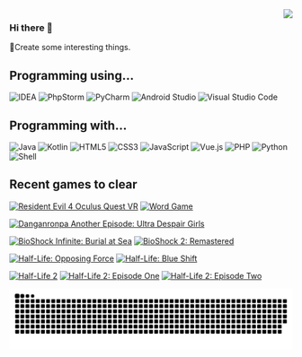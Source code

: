 <img align="right" src="https://github-readme-stats.vercel.app/api?username=TigerBeanst&show_icons=true&theme=graywhite&hide_border=true"/>

### Hi there 👋
🧐Create some interesting things.

## Programming using...
![IDEA](https://img.shields.io/badge/-IDEA-000000?style=flat-square&logoColor=white&logo=IntelliJ-IDEA)
![PhpStorm](https://img.shields.io/badge/-PhpStorm-000000?style=flat-square&logoColor=white&logo=PhpStorm)
![PyCharm](https://img.shields.io/badge/-PyCharm-000000?style=flat-square&logoColor=white&logo=PyCharm)
![Android Studio](https://img.shields.io/badge/-Android%20Studio-3DDC84?style=flat-square&logoColor=white&logo=Android-Studio)
![Visual Studio Code](https://img.shields.io/badge/-Visual%20Studio%20Code-007ACC?style=flat-square&logoColor=white&logo=Visual-Studio-Code)

## Programming with...
![Java](https://img.shields.io/badge/-Java-E11F22?style=flat-square&logoColor=white&logo=java)
![Kotlin](https://img.shields.io/badge/-Kotlin-7F52FF?style=flat-square&logoColor=white&logo=Kotlin)
![HTML5](https://img.shields.io/badge/-HTML5-E34F26?style=flat-square&logoColor=white&logo=HTML5)
![CSS3](https://img.shields.io/badge/-CSS3-1572B6?style=flat-square&logoColor=white&logo=CSS3)
![JavaScript](https://img.shields.io/badge/-JavaScript-F7DF1E?style=flat-square&logoColor=black&logo=JavaScript)
![Vue.js](https://img.shields.io/badge/-Vue.js-4FC08D?style=flat-square&logoColor=white&logo=Vue.js)
![PHP](https://img.shields.io/badge/-PHP-777BB4?style=flat-square&logoColor=white&logo=PHP)
![Python](https://img.shields.io/badge/-Python-3776AB?style=flat-square&logoColor=white&logo=Python)
![Shell](https://img.shields.io/badge/-Shell-777BB4?style=flat-square&logoColor=white&logo=PowerShell)

## Recent games to clear
[![Resident Evil 4 Oculus Quest VR](https://img.shields.io/badge/-Oculus%20Quest%20VR-65a8b6?style=for-the-badge&logoColor=942710&label=Resident%20Evil%204&labelColor=665950)](https://www.oculus.com/experiences/quest/2637179839719680/)
[![Word Game](https://img.shields.io/badge/-Word%20Game-000?style=for-the-badge)](https://store.steampowered.com/app/1109570/)

[![Danganronpa Another Episode: Ultra Despair Girls](https://img.shields.io/badge/-Another%20Episode:%20Ultra%20Despair%20Girls-a807a8?style=for-the-badge&logoColor=942710&label=Danganronpa&labelColor=060808)](https://store.steampowered.com/app/555950/Danganronpa_Another_Episode_Ultra_Despair_Girls/)

[![BioShock Infinite: Burial at Sea](https://img.shields.io/badge/-Infinite:%20Burial%20at%20Sea-B82221?style=for-the-badge&label=BioShock&labelColor=77827b)](https://store.steampowered.com/app/8870/)
[![BioShock 2: Remastered](https://img.shields.io/badge/-2%20Remastered-645b3c?style=for-the-badge&label=BioShock&labelColor=77827b)](https://store.steampowered.com/app/409720/2/)

[![Half-Life: Opposing Force](https://img.shields.io/badge/-Opposing%20Force-454948?style=for-the-badge&label=Half-Life&labelColor=b87944)](https://store.steampowered.com/app/50/HalfLife_Opposing_Force/)
[![Half-Life: Blue Shift](https://img.shields.io/badge/-Blue%20Shift-454948?style=for-the-badge&label=Half-Life&labelColor=b87944)](https://store.steampowered.com/app/130/HalfLife_Blue_Shift/)

[![Half-Life 2](https://img.shields.io/badge/-Half--Life%202-b87944?style=for-the-badge)](https://store.steampowered.com/app/220/HalfLife_2/)
[![Half-Life 2: Episode One](https://img.shields.io/badge/-Episode%20One-454948?style=for-the-badge&label=Half-Life%202&labelColor=b87944)](https://store.steampowered.com/app/380/HalfLife_2_Episode_One/)
[![Half-Life 2: Episode Two](https://img.shields.io/badge/-Episode%20Two-454948?style=for-the-badge&label=Half-Life%202&labelColor=b87944)](https://store.steampowered.com/app/420/HalfLife_2_Episode_Two/)

![](https://github.com/TigerBeanst/TigerBeanst/blob/master/Snake/github-contribution-grid-snake.svg)
